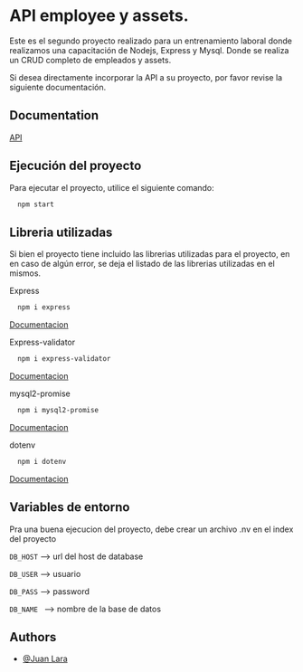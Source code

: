 
# API employee y assets.

Este es el segundo proyecto realizado para un entrenamiento laboral donde realizamos una capacitación de Nodejs, Express y Mysql. Donde se realiza un CRUD completo de empleados y assets.

Si desea directamente incorporar la API a su proyecto, por favor revise la siguiente documentación.





## Documentation

[API](https://documenter.getpostman.com/view/16498242/2s93JxsMqa)


## Ejecución del proyecto

Para ejecutar el proyecto, utilice el siguiente comando:

```bash
  npm start
```
## Libreria utilizadas

Si bien el proyecto tiene incluido las librerias utilizadas para el proyecto, en en caso de algún error, se deja el listado de las librerias utilizadas en el mismos.

Express
```bash
  npm i express
```
[Documentacion](https://www.npmjs.com/package/express)

Express-validator
```bash
  npm i express-validator
```
[Documentacion](https://www.npmjs.com/package/express-validator)

mysql2-promise
```bash
  npm i mysql2-promise
```
[Documentacion](https://www.npmjs.com/package/mysql2-promise)

dotenv
```bash
  npm i dotenv
```
[Documentacion](https://www.npmjs.com/package/dotenv)


## Variables de entorno

Pra una buena ejecucion del proyecto, debe crear un archivo .nv en el index del proyecto

`DB_HOST` --> url del host de database

`DB_USER` --> usuario

`DB_PASS` --> password

`DB_NAME ` --> nombre de la base de datos


## Authors

- [@Juan Lara](https://github.com/Artreve)


